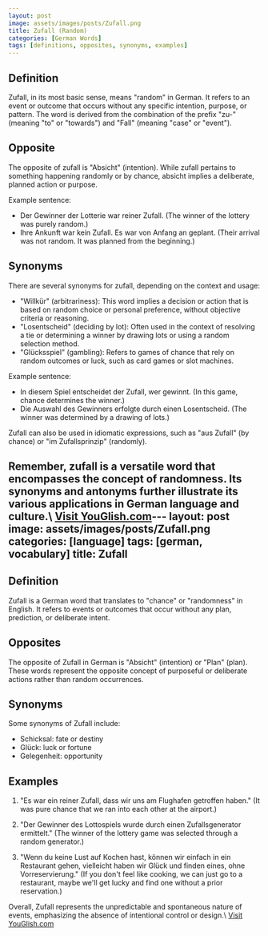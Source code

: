```yaml
---
layout: post
image: assets/images/posts/Zufall.png
title: Zufall (Random)
categories: [German Words]
tags: [definitions, opposites, synonyms, examples]
---
```


## Definition

Zufall, in its most basic sense, means "random" in German. It refers to an event or outcome that occurs without any specific intention, purpose, or pattern. The word is derived from the combination of the prefix "zu-" (meaning "to" or "towards") and "Fall" (meaning "case" or "event").

## Opposite

The opposite of zufall is "Absicht" (intention). While zufall pertains to something happening randomly or by chance, absicht implies a deliberate, planned action or purpose.

Example sentence:
- Der Gewinner der Lotterie war reiner Zufall. (The winner of the lottery was purely random.)
- Ihre Ankunft war kein Zufall. Es war von Anfang an geplant. (Their arrival was not random. It was planned from the beginning.)

## Synonyms

There are several synonyms for zufall, depending on the context and usage:
- "Willkür" (arbitrariness): This word implies a decision or action that is based on random choice or personal preference, without objective criteria or reasoning.
- "Losentscheid" (deciding by lot): Often used in the context of resolving a tie or determining a winner by drawing lots or using a random selection method.
- "Glücksspiel" (gambling): Refers to games of chance that rely on random outcomes or luck, such as card games or slot machines.

Example sentence:
- In diesem Spiel entscheidet der Zufall, wer gewinnt. (In this game, chance determines the winner.)
- Die Auswahl des Gewinners erfolgte durch einen Losentscheid. (The winner was determined by a drawing of lots.)

Zufall can also be used in idiomatic expressions, such as "aus Zufall" (by chance) or "im Zufallsprinzip" (randomly).

Remember, zufall is a versatile word that encompasses the concept of randomness. Its synonyms and antonyms further illustrate its various applications in German language and culture.\ <a id="yg-widget-0" class="youglish-widget" data-query="Zufall" data-lang="german" data-components="8412" data-auto-start="0" data-bkg-color="theme_light" data-title="How%20to%20pronounce%20Zufall%20in%20German"  rel="nofollow" href="https://youglish.com">Visit YouGlish.com</a><script async src="https://youglish.com/public/emb/widget.js" charset="utf-8"></script>---
layout: post
image: assets/images/posts/Zufall.png
categories: [language]
tags: [german, vocabulary]
title: Zufall
---

## Definition

Zufall is a German word that translates to "chance" or "randomness" in English. It refers to events or outcomes that occur without any plan, prediction, or deliberate intent. 

## Opposites

The opposite of Zufall in German is "Absicht" (intention) or "Plan" (plan). These words represent the opposite concept of purposeful or deliberate actions rather than random occurrences. 

## Synonyms

Some synonyms of Zufall include:

- Schicksal: fate or destiny
- Glück: luck or fortune
- Gelegenheit: opportunity

## Examples

1. "Es war ein reiner Zufall, dass wir uns am Flughafen getroffen haben." 
   (It was pure chance that we ran into each other at the airport.)

2. "Der Gewinner des Lottospiels wurde durch einen Zufallsgenerator ermittelt." 
   (The winner of the lottery game was selected through a random generator.)

3. "Wenn du keine Lust auf Kochen hast, können wir einfach in ein Restaurant gehen, vielleicht haben wir Glück und finden eines, ohne Vorreservierung." 
   (If you don't feel like cooking, we can just go to a restaurant, maybe we'll get lucky and find one without a prior reservation.)

Overall, Zufall represents the unpredictable and spontaneous nature of events, emphasizing the absence of intentional control or design.\ <a id="yg-widget-0" class="youglish-widget" data-query="Zufall" data-lang="german" data-components="8412" data-auto-start="0" data-bkg-color="theme_light" data-title="How%20to%20pronounce%20Zufall%20in%20German"  rel="nofollow" href="https://youglish.com">Visit YouGlish.com</a><script async src="https://youglish.com/public/emb/widget.js" charset="utf-8"></script>